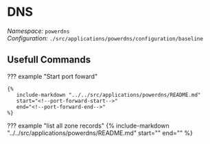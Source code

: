 # DNS

*Namespace:* `powerdns`  
*Configuration:* `./src/applications/powerdns/configuration/baseline`  


## Usefull Commands

??? example "Start port foward"

    {%
       include-markdown "../../src/applications/powerdns/README.md"
       start="<!--port-forward-start-->"
       end="<!--port-forward-end-->"
    %}

??? example "list all zone records"
    {%
       include-markdown "../../src/applications/powerdns/README.md"
       start="<!--pdns-zone-elements-start-->"
       end="<!--pdns-zone-elements-end-->"
    %}